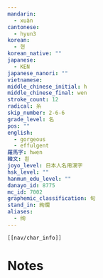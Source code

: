 ```yaml
---
mandarin:
  - xuàn
cantonese:
  - hyun3
korean:
  - 현
korean_native: ""
japanese:
  - KEN
japanese_nanori: ""
vietnamese:
middle_chinese_initial: h
middle_chinese_final: wen
stroke_count: 12
radical: 糸
skip_number: 2-6-6
grade_level: 名
pos: ""
english:
  - gorgeous
  - effulgent
羅馬字: hwen
韓文: 훤
joyo_level: 日本人名用漢字
hsk_level: ""
hanmun_edu_level: ""
danayo_id: 8775
mc_id: 7002
graphemic_classification: 旬
stand_in: 絢爛
aliases:
  - 绚
---
```

```meta-bind-embed
[[nav/char_info]]
```

# Notes
